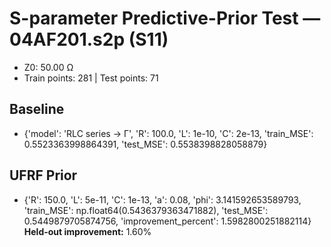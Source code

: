 # S-parameter Predictive-Prior Test — 04AF201.s2p (S11)
- Z0: 50.00 Ω
- Train points: 281  |  Test points: 71

## Baseline
- {'model': 'RLC series -> Γ', 'R': 100.0, 'L': 1e-10, 'C': 2e-13, 'train_MSE': 0.5523363998864391, 'test_MSE': 0.5538398828058879}

## UFRF Prior
- {'R': 150.0, 'L': 5e-11, 'C': 1e-13, 'a': 0.08, 'phi': 3.141592653589793, 'train_MSE': np.float64(0.5436379363471882), 'test_MSE': 0.5449879705874756, 'improvement_percent': 1.5982800251882114}
**Held-out improvement:** 1.60%